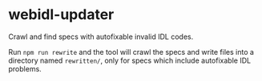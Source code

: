 # webidl-updater
Crawl and find specs with autofixable invalid IDL codes.

Run `npm run rewrite` and the tool will crawl the specs and write files into a directory named `rewritten/`,
only for specs which include autofixable IDL problems.
